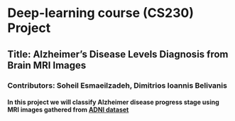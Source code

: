 # Deep-learning course (CS230) Project
## Title: Alzheimer’s Disease Levels Diagnosis from Brain MRI Images
### Contributors: Soheil Esmaeilzadeh, Dimitrios Ioannis Belivanis
#### In this project we will classify Alzheimer disease progress stage using MRI images gathered from [ADNI dataset](http://adni.loni.usc.edu/)
